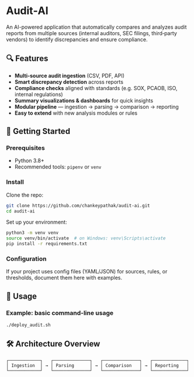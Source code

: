 # Audit‑AI

An AI-powered application that automatically compares and analyzes audit reports from multiple sources (internal auditors, SEC filings, third‑party vendors) to identify discrepancies and ensure compliance.

## 🔍 Features

- **Multi-source audit ingestion** (CSV, PDF, API)
- **Smart discrepancy detection** across reports
- **Compliance checks** aligned with standards (e.g. SOX, PCAOB, ISO, internal regulations)
- **Summary visualizations & dashboards** for quick insights
- **Modular pipeline** — ingestion → parsing → comparison → reporting
- **Easy to extend** with new analysis modules or rules

## 🚀 Getting Started

### Prerequisites

- Python 3.8+  
- Recommended tools: `pipenv` or `venv`

### Install

Clone the repo:

```bash
git clone https://github.com/chankeypathak/audit-ai.git
cd audit-ai
```

Set up your environment:

```bash
python3 -m venv venv
source venv/bin/activate  # on Windows: venv\Scripts\activate
pip install -r requirements.txt
```

### Configuration

If your project uses config files (YAML/JSON) for sources, rules, or thresholds, document them here with examples.

## 🧠 Usage

### Example: basic command-line usage

```bash
./deploy_audit.sh
```

## 🛠️ Architecture Overview

```
┌────────────┐   ┌──────────────┐   ┌──────────────┐   ┌─────────────┐
│ Ingestion  │ → │ Parsing      │ → │ Comparison   │ → │ Reporting   │
└────────────┘   └──────────────┘   └──────────────┘   └─────────────┘
```
